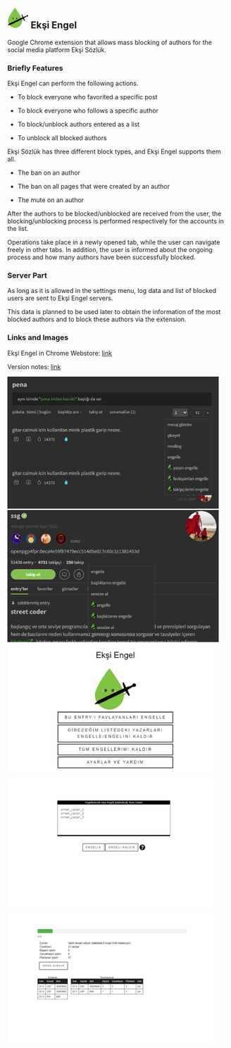 <div float="left">
<h2><img src="assets/img/eksiengel48.png" width="48" height="48"> Ekşi Engel</h2>
</div>
Google Chrome extension that allows mass blocking of authors for the social media platform Ekşi Sözlük.

<h3>Briefly Features</h3>

Ekşi Engel can perform the following actions.

- To block everyone who favorited a specific post

- To block everyone who follows a specific author

- To block/unblock authors entered as a list

- To unblock all blocked authors

Ekşi Sözlük has three different block types, and Ekşi Engel supports them all. 

- The ban on an author

- The ban on all pages that were created by an author
 
- The mute on an author

After the authors to be blocked/unblocked are received from the user, the blocking/unblocking process is performed respectively for the accounts in the list.

Operations take place in a newly opened tab, while the user can navigate freely in other tabs. In addition, the user is informed about the ongoing process and how many authors have been successfully blocked.

<h3>Server Part</h3>

As long as it is allowed in the settings menu, log data and list of blocked users are sent to Ekşi Engel servers.

This data is planned to be used later to obtain the information of the most blocked authors and to block these authors via the extension.

<h3>Links and Images</h3>

Ekşi Engel in Chrome Webstore: [link](https://chrome.google.com/webstore/detail/ek%C5%9Fi-engel/cpfbfacaggnedffhdgdgmhkobijckkha)

Version notes: [link](https://h-enes-simsek.github.io/EksiEngel/versionnotes.html)  

<div float="left">
<img src="publish/ss/entryMenu.png" width="480" height="300">
<br>
<img src="publish/ss/authorMenu.png" width="480" height="300">
<img src="publish/ss/popup.png" width="480" height="300">
<img src="publish/ss/authorListPage.png" width="480" height="300">
<img src="publish/ss/notification.png" width="480" height="300">
</div>
